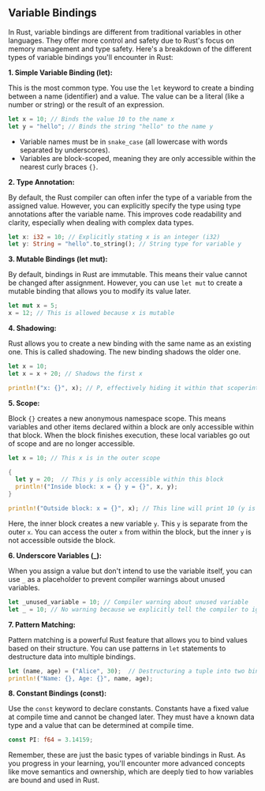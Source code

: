 ## Variable Bindings

In Rust, variable bindings are different from traditional variables in other languages. They offer more control and safety due to Rust's focus on memory management and type safety. Here's a breakdown of the different types of variable bindings you'll encounter in Rust:

**1. Simple Variable Binding (let):**

This is the most common type. You use the `let` keyword to create a binding between a name (identifier) and a value. The value can be a literal (like a number or string) or the result of an expression. 

```rust
let x = 10; // Binds the value 10 to the name x
let y = "hello"; // Binds the string "hello" to the name y
```

- Variable names must be in `snake_case` (all lowercase with words separated by underscores).
- Variables are block-scoped, meaning they are only accessible within the nearest curly braces `{}`.

**2. Type Annotation:**

By default, the Rust compiler can often infer the type of a variable from the assigned value. However, you can explicitly specify the type using type annotations after the variable name. This improves code readability and clarity, especially when dealing with complex data types.

```rust
let x: i32 = 10; // Explicitly stating x is an integer (i32)
let y: String = "hello".to_string(); // String type for variable y
```

**3. Mutable Bindings (let mut):**

By default, bindings in Rust are immutable. This means their value cannot be changed after assignment. However, you can use `let mut` to create a mutable binding that allows you to modify its value later.

```rust
let mut x = 5;
x = 12; // This is allowed because x is mutable
```

**4. Shadowing:**

Rust allows you to create a new binding with the same name as an existing one. This is called shadowing. The new binding shadows the older one.

```rust
let x = 10;
let x = x + 20; // Shadows the first x

println!("x: {}", x); // P, effectively hiding it within that scoperints 30
```

**5. Scope:**

Block `{}` creates a new anonymous namespace scope. This means variables and other items declared within a block are only accessible within that block. When the block finishes execution, these local variables go out of scope and are no longer accessible.

```rust
let x = 10; // This x is in the outer scope

{
  let y = 20;  // This y is only accessible within this block
  println!("Inside block: x = {} y = {}", x, y);
}

println!("Outside block: x = {}", x); // This line will print 10 (y is not accessible here)
```

Here, the inner block creates a new variable `y`. This `y` is separate from the outer `x`. You can access the outer `x` from within the block, but the inner `y` is not accessible outside the block.

**6. Underscore Variables (_):**

When you assign a value but don't intend to use the variable itself, you can use `_` as a placeholder to prevent compiler warnings about unused variables. 

```rust
let _unused_variable = 10; // Compiler warning about unused variable
let _ = 10; // No warning because we explicitly tell the compiler to ignore it
```

**7. Pattern Matching:**

Pattern matching is a powerful Rust feature that allows you to bind values based on their structure. You can use patterns in `let` statements to destructure data into multiple bindings.

```rust
let (name, age) = ("Alice", 30);  // Destructuring a tuple into two bindings
println!("Name: {}, Age: {}", name, age);
```

**8. Constant Bindings (const):**

Use the `const` keyword to declare constants. Constants have a fixed value at compile time and cannot be changed later. They must have a known data type and a value that can be determined at compile time.

```rust
const PI: f64 = 3.14159;
```

Remember, these are just the basic types of variable bindings in Rust. As you progress in your learning, you'll encounter more advanced concepts like move semantics and ownership, which are deeply tied to how variables are bound and used in Rust.
